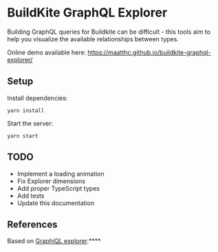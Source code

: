 # BuildKite GraphQL Explorer

Building GraphQL queries for Buildkite can be difficult -  this tools aim to help you visualize the available relationships between types.

Online demo available here: https://maatthc.github.io/buildkite-graphql-explorer/

## Setup

Install dependencies:

```
yarn install
```

Start the server:

```
yarn start
```

## TODO
 -  Implement a loading animation
 -  Fix Explorer dimensions
 -  Add proper TypeScript types
 -  Add tests
 -  Update this documentation

## References

Based on [GraphiQL explorer](https://github.com/OneGraph/graphiql-explorer).****